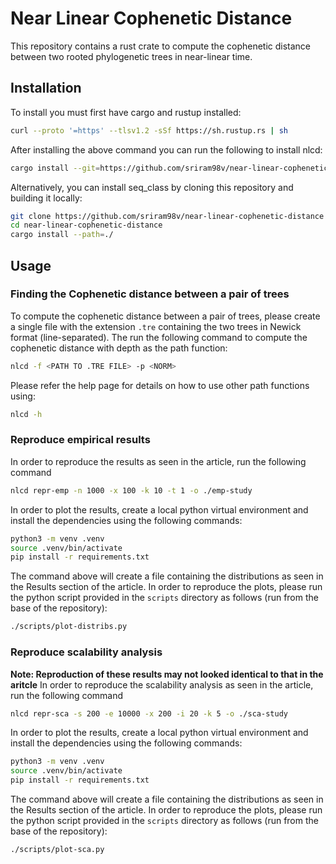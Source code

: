 # Near Linear Cophenetic Distance
This repository contains a rust crate to compute the cophenetic distance between two rooted phylogenetic trees in near-linear time.

## Installation

To install you must first have cargo and rustup installed:
```bash
curl --proto '=https' --tlsv1.2 -sSf https://sh.rustup.rs | sh
```

After installing the above command you can run the following to install nlcd:
```bash
cargo install --git=https://github.com/sriram98v/near-linear-cophenetic-distance
```

Alternatively, you can install seq_class by cloning this repository and building it locally:
```bash
git clone https://github.com/sriram98v/near-linear-cophenetic-distance
cd near-linear-cophenetic-distance
cargo install --path=./
```

## Usage
### Finding the Cophenetic distance between a pair of trees
To compute the cophenetic distance between a pair of trees, please create a single file with the extension ```.tre``` containing the two trees in Newick format (line-separated). The run the following command to compute the cophenetic distance with depth as the path function:
```bash
nlcd -f <PATH TO .TRE FILE> -p <NORM>
```

Please refer the help page for details on how to use other path functions using:
```bash
nlcd -h
```

### Reproduce empirical results
In order to reproduce the results as seen in the article, run the following command
```bash
nlcd repr-emp -n 1000 -x 100 -k 10 -t 1 -o ./emp-study
```

In order to plot the results, create a local python virtual environment and install the dependencies using the following commands:
```bash
python3 -m venv .venv
source .venv/bin/activate
pip install -r requirements.txt
```

The command above will create a file containing the distributions as seen in the Results section of the article. In order to reproduce the plots, please run the python script provided in the ```scripts``` directory as follows (run from the base of the repository):
```bash
./scripts/plot-distribs.py
```

### Reproduce scalability analysis
**Note: Reproduction of these results may not looked identical to that in the aritcle**
In order to reproduce the scalability analysis as seen in the article, run the following command
```bash
nlcd repr-sca -s 200 -e 10000 -x 200 -i 20 -k 5 -o ./sca-study
```

In order to plot the results, create a local python virtual environment and install the dependencies using the following commands:
```bash
python3 -m venv .venv
source .venv/bin/activate
pip install -r requirements.txt
```

The command above will create a file containing the distributions as seen in the Results section of the article. In order to reproduce the plots, please run the python script provided in the ```scripts``` directory as follows (run from the base of the repository):
```bash
./scripts/plot-sca.py
```